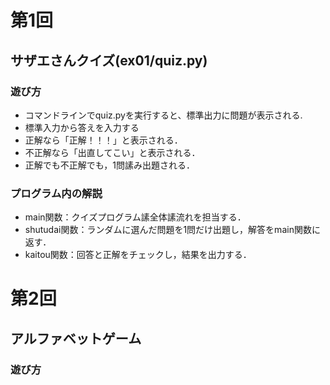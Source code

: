 # 第1回
## サザエさんクイズ(ex01/quiz.py)
### 遊び方
* コマンドラインでquiz.pyを実行すると、標準出力に問題が表示される.
* 標準入力から答えを入力する
* 正解なら「正解！！！」と表示される．
* 不正解なら「出直してこい」と表示される．
* 正解でも不正解でも，1問䛾み出題される．
### プログラム内の解説
* main関数：クイズプログラム䛾全体䛾流れを担当する．
* shutudai関数：ランダムに選んだ問題を1問だけ出題し，解答をmain関数に返す．
* kaitou関数：回答と正解をチェックし，結果を出力する．

# 第2回
## アルファベットゲーム
### 遊び方
